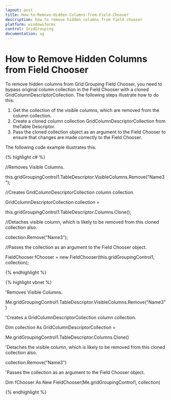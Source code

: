```yaml
---
layout: post
title: How-to-Remove-Hidden-Columns-from-Field-Chooser
description: how to remove hidden columns from field chooser
platform: windowsforms
control: GridGrouping
documentation: ug
---
```


# How to Remove Hidden Columns from Field Chooser

To remove hidden columns from Grid Grouping Field Chooser, you need to bypass original column collection in the Field Chooser with a cloned GridColumnDescriptorCollection. The following steps illustrate how to do this:

1. Get the collection of the visible columns, which are removed from the column collection.
2. Create a cloned column collection GridColumnDescriptorCollection from theTable Descriptor.
3. Pass the cloned collection object as an argument to the Field Chooser to ensure that changes are made correctly to the Field Chooser.

The following code example illustrates this.

{% highlight c# %}



//Removes Visible Columns.

this.gridGroupingControl1.TableDescriptor.VisibleColumns.Remove("Name3");


//Creates GridColumnDescriptorCollection column collection.

GridColumnDescriptorCollection collection = 

this.gridGroupingControl1.TableDescriptor.Columns.Clone();



//Detaches visible column, which is likely to be removed from this cloned collection also.

collection.Remove("Name3");



//Passes the collection as an argument to the Field Chooser object.

FieldChooser fChooser = new FieldChooser(this.gridGroupingControl1, collection);

{% endhighlight %}

{% highlight vbnet %}



'Removes Visible Columns.

Me.gridGroupingControl1.TableDescriptor.VisibleColumns.Remove("Name3")



'Creates a GridColumnDescriptorCollection column collection.

Dim collection As GridColumnDescriptorCollection = 

Me.gridGroupingControl1.TableDescriptor.Columns.Clone()



'Detaches the visible column, which is likely to be removed from this cloned collection also.

collection.Remove("Name3")



'Passes the collection as an argument to the Field Chooser object.

Dim fChooser As New FieldChooser(Me.gridGroupingControl1, collection)

{% endhighlight %}

